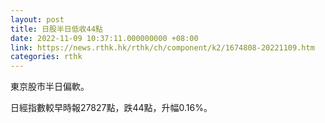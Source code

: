 ```yaml
---
layout: post
title: 日股半日低收44點
date: 2022-11-09 10:37:11.000000000 +08:00
link: https://news.rthk.hk/rthk/ch/component/k2/1674808-20221109.htm
categories: rthk
---
```


東京股市半日偏軟。

日經指數較早時報27827點，跌44點，升幅0.16%。
